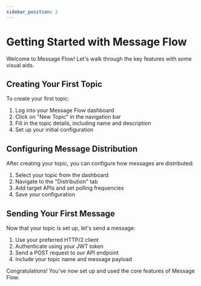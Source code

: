 ```yaml
---
sidebar_position: 2
---
```


# Getting Started with Message Flow

Welcome to Message Flow! Let's walk through the key features with some visual aids.

## Creating Your First Topic

[//]: # (![Creating a Topic]&#40;../static/img/create-topic.png&#41;)

To create your first topic:
1. Log into your Message Flow dashboard
2. Click on "New Topic" in the navigation bar
3. Fill in the topic details, including name and description
4. Set up your initial configuration

## Configuring Message Distribution

[//]: # (![Message Distribution]&#40;../static/img/message-distribution.png&#41;)

After creating your topic, you can configure how messages are distributed:
1. Select your topic from the dashboard
2. Navigate to the "Distribution" tab
3. Add target APIs and set polling frequencies
4. Save your configuration

## Sending Your First Message

[//]: # (![Sending a Message]&#40;../static/img/send-message.png&#41;)

Now that your topic is set up, let's send a message:
1. Use your preferred HTTP/2 client
2. Authenticate using your JWT token
3. Send a POST request to our API endpoint
4. Include your topic name and message payload

Congratulations! You've now set up and used the core features of Message Flow.